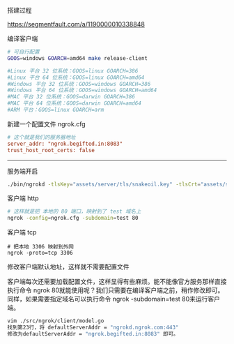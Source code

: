搭建过程

https://segmentfault.com/a/1190000010338848



编译客户端

```sh
# 可自行配置
GOOS=windows GOARCH=amd64 make release-client

#Linux 平台 32 位系统：GOOS=linux GOARCH=386
#Linux 平台 64 位系统：GOOS=linux GOARCH=amd64
#Windows 平台 32 位系统：GOOS=windows GOARCH=386
#Windows 平台 64 位系统：GOOS=windows GOARCH=amd64
#MAC 平台 32 位系统：GOOS=darwin GOARCH=386
#MAC 平台 64 位系统：GOOS=darwin GOARCH=amd64
#ARM 平台：GOOS=linux GOARCH=arm
```

新建一个配置文件 ngrok.cfg

```ini
# 这个就是我们的服务器地址
server_addr: "ngrok.begifted.in:8083"
trust_host_root_certs: false
```

---

服务端开启

```sh
./bin/ngrokd -tlsKey="assets/server/tls/snakeoil.key" -tlsCrt="assets/server/tls/snakeoil.crt" -domain="ngrok.begifted.in"  -httpAddr=":8081" -httpsAddr=":8082" -tunnelAddr=":8083"

```

客户端 http

```sh
# 这样就是把 本地的 80 端口，映射到了 test 域名上
ngrok -config=ngrok.cfg -subdomain=test 80
```

客户端 tcp

```
# 把本地 3306 映射到外网
ngrok -proto=tcp 3306
```



修改客户端默认地址，这样就不需要配置文件

客户端每次还需要加载配置文件，这样显得有些麻烦。能不能像官方服务那样直接执行命令 ngrok 80就能使用呢？我们只需要在编译客户端之前，稍作修改即可。同样，如果需要指定域名可以执行命令 ngrok -subdomain=test 80来运行客户端。

```sh
vim ./src/ngrok/client/model.go
找到第23行，将 defaultServerAddr = "ngrokd.ngrok.com:443"
修改为defaultServerAddr = "ngrok.begifted.in:8083" 即可。
```



